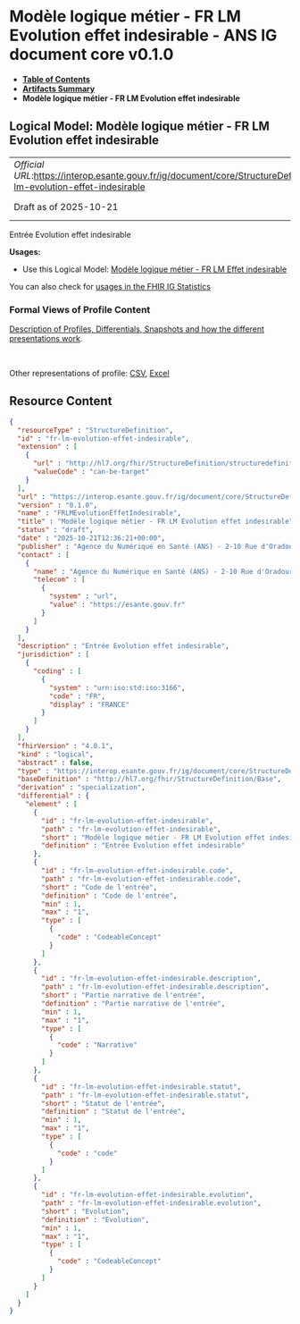 # Modèle logique métier - FR LM Evolution effet indesirable - ANS IG document core v0.1.0

* [**Table of Contents**](toc.md)
* [**Artifacts Summary**](artifacts.md)
* **Modèle logique métier - FR LM Evolution effet indesirable**

## Logical Model: Modèle logique métier - FR LM Evolution effet indesirable 

| | |
| :--- | :--- |
| *Official URL*:https://interop.esante.gouv.fr/ig/document/core/StructureDefinition/fr-lm-evolution-effet-indesirable | *Version*:0.1.0 |
| Draft as of 2025-10-21 | *Computable Name*:FRLMEvolutionEffetIndesirable |

 
Entrée Evolution effet indesirable 

**Usages:**

* Use this Logical Model: [Modèle logique métier - FR LM Effet indesirable](StructureDefinition-fr-lm-effet-indesirable.md)

You can also check for [usages in the FHIR IG Statistics](https://packages2.fhir.org/xig/ans.document.fr.core|current/StructureDefinition/fr-lm-evolution-effet-indesirable)

### Formal Views of Profile Content

 [Description of Profiles, Differentials, Snapshots and how the different presentations work](http://build.fhir.org/ig/FHIR/ig-guidance/readingIgs.html#structure-definitions). 

 

Other representations of profile: [CSV](StructureDefinition-fr-lm-evolution-effet-indesirable.csv), [Excel](StructureDefinition-fr-lm-evolution-effet-indesirable.xlsx) 



## Resource Content

```json
{
  "resourceType" : "StructureDefinition",
  "id" : "fr-lm-evolution-effet-indesirable",
  "extension" : [
    {
      "url" : "http://hl7.org/fhir/StructureDefinition/structuredefinition-type-characteristics",
      "valueCode" : "can-be-target"
    }
  ],
  "url" : "https://interop.esante.gouv.fr/ig/document/core/StructureDefinition/fr-lm-evolution-effet-indesirable",
  "version" : "0.1.0",
  "name" : "FRLMEvolutionEffetIndesirable",
  "title" : "Modèle logique métier - FR LM Evolution effet indesirable",
  "status" : "draft",
  "date" : "2025-10-21T12:36:21+00:00",
  "publisher" : "Agence du Numérique en Santé (ANS) - 2-10 Rue d'Oradour-sur-Glane, 75015 Paris",
  "contact" : [
    {
      "name" : "Agence du Numérique en Santé (ANS) - 2-10 Rue d'Oradour-sur-Glane, 75015 Paris",
      "telecom" : [
        {
          "system" : "url",
          "value" : "https://esante.gouv.fr"
        }
      ]
    }
  ],
  "description" : "Entrée Evolution effet indesirable",
  "jurisdiction" : [
    {
      "coding" : [
        {
          "system" : "urn:iso:std:iso:3166",
          "code" : "FR",
          "display" : "FRANCE"
        }
      ]
    }
  ],
  "fhirVersion" : "4.0.1",
  "kind" : "logical",
  "abstract" : false,
  "type" : "https://interop.esante.gouv.fr/ig/document/core/StructureDefinition/fr-lm-evolution-effet-indesirable",
  "baseDefinition" : "http://hl7.org/fhir/StructureDefinition/Base",
  "derivation" : "specialization",
  "differential" : {
    "element" : [
      {
        "id" : "fr-lm-evolution-effet-indesirable",
        "path" : "fr-lm-evolution-effet-indesirable",
        "short" : "Modèle logique métier - FR LM Evolution effet indesirable",
        "definition" : "Entrée Evolution effet indesirable"
      },
      {
        "id" : "fr-lm-evolution-effet-indesirable.code",
        "path" : "fr-lm-evolution-effet-indesirable.code",
        "short" : "Code de l'entrée",
        "definition" : "Code de l'entrée",
        "min" : 1,
        "max" : "1",
        "type" : [
          {
            "code" : "CodeableConcept"
          }
        ]
      },
      {
        "id" : "fr-lm-evolution-effet-indesirable.description",
        "path" : "fr-lm-evolution-effet-indesirable.description",
        "short" : "Partie narrative de l'entrée",
        "definition" : "Partie narrative de l'entrée",
        "min" : 1,
        "max" : "1",
        "type" : [
          {
            "code" : "Narrative"
          }
        ]
      },
      {
        "id" : "fr-lm-evolution-effet-indesirable.statut",
        "path" : "fr-lm-evolution-effet-indesirable.statut",
        "short" : "Statut de l'entrée",
        "definition" : "Statut de l'entrée",
        "min" : 1,
        "max" : "1",
        "type" : [
          {
            "code" : "code"
          }
        ]
      },
      {
        "id" : "fr-lm-evolution-effet-indesirable.evolution",
        "path" : "fr-lm-evolution-effet-indesirable.evolution",
        "short" : "Evolution",
        "definition" : "Evolution",
        "min" : 1,
        "max" : "1",
        "type" : [
          {
            "code" : "CodeableConcept"
          }
        ]
      }
    ]
  }
}

```
